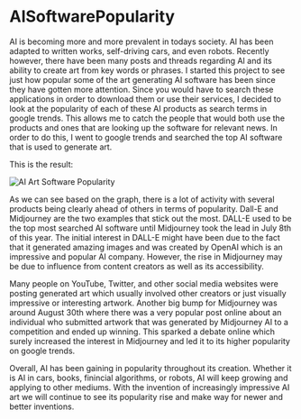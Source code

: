 # AISoftwarePopularity

AI is becoming more and more prevalent in todays society. AI has been adapted to written works, self-driving cars, and even robots.
Recently however, there have been many posts and threads regarding AI and its ability to create art from key words or phrases.
I started this project to see just how popular some of the art generating AI software has been since they have gotten more attention.
Since you would have to search these applications in order to download them or use their services, I decided to look at the popularity of each of these AI products as search terms in google trends. This allows me to catch the people that would both use the products and ones that are looking up the software for relevant news. In order to do this, I went to google trends and searched the top AI software that is used to generate art.

This is the result:


![AI Art Software Popularity](https://user-images.githubusercontent.com/72543232/190040721-fc198edb-092b-433b-aefb-b6b7542614ad.png)


As we can see based on the graph, there is a lot of activity with several products being clearly ahead of others in terms of popularity. Dall-E and Midjourney are the two examples that stick out the most. 
DALL-E used to be the top most searched AI software until Midjourney took the lead in July 8th of this year. The initial interest in DALL-E might have been due to the fact that it generated amazing images and was created by OpenAI which is an impressive and popular AI company. However, the rise in Midjourney may be due to influence from content creators as well as its accessibility. 

Many people on YouTube, Twitter, and other social media websites were posting generated art which usually involved other creators or just visually impressive or interesting artwork. 
Another big bump for Midjourney was around August 30th where there was a very popular post online about an individual who submitted artwork that was generated by Midjourney AI to a competition and ended up winning. This sparked a debate online which surely increased the interest in Midjourney and led it to its higher popularity on google trends.

Overall, AI has been gaining in popularity throughout its creation. Whether it is AI in cars, books, finincial algorithms, or robots, AI will keep growing and applying to other mediums. With the invention of increasingly impressive AI art we will continue to see its popularity rise and make way for newer and better inventions.
